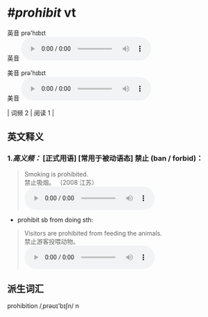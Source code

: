 # ***\#prohibit*** vt
英音 prə'hɪbɪt  
英音
<audio src="./media/prohibit-B.aac" controls="controls"></audio>

美音 prə'hɪbɪt  
美音
<audio src="./media/prohibit.aac" controls="controls"></audio>



| 词频 2 | 阅读 1 |  

英文释义
---
### 1.*高义频：* **[正式用语] [常用于被动语态] 禁止 (ban / forbid)：**  

 > Smoking is prohibited.  
 > 禁止吸烟。  （2008 江苏）  
<audio src="./media/prohibit-1.aac" controls="controls"></audio>

- prohibit sb from doing sth:

 > Visitors are prohibited from feeding the animals.  
 > 禁止游客投喂动物。    
<audio src="./media/prohibit-2.aac" controls="controls"></audio>


派生词汇
---
prohibition /ˌprəʊɪ'bɪʃn/ n   

